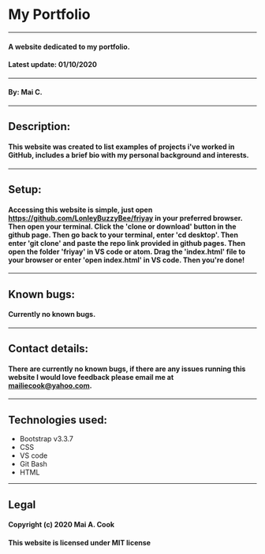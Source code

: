 # My Portfolio
---
#### A website dedicated to my portfolio. 
#### Latest update: 01/10/2020
---
#### By: Mai C.
---
## Description:
#### This website was created to list examples of projects i've worked in GitHub, includes a brief bio with my personal background and interests.
---
## Setup:
#### Accessing this website is simple, just open https://github.com/LonleyBuzzyBee/friyay in your preferred browser. Then open your terminal. Click the 'clone or download' button in the github page. Then go back to your terminal, enter 'cd desktop'. Then enter 'git clone' and paste the repo link provided in github pages. Then open the folder 'friyay' in VS code or atom. Drag the 'index.html' file to your browser or enter 'open index.html' in VS code. Then you're done! 
---
## Known bugs:
#### Currently no known bugs.
---
## Contact details:
#### There are currently no known bugs, if there are any  issues running this website I would love feedback please email me at mailiecook@yahoo.com. 
---
## Technologies used:
* Bootstrap v3.3.7
* CSS
* VS code
* Git Bash
* HTML
---
## Legal
#### Copyright (c) 2020 Mai A. Cook
#### This website is licensed under MIT license

